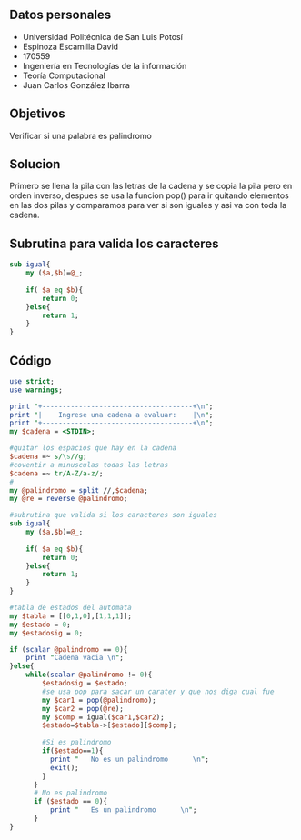 ## Datos personales

 - Universidad Politécnica de San Luis Potosí
 - Espinoza Escamilla David
 - 170559
 - Ingeniería en Tecnologías de la información
 - Teoría Computacional
 - Juan Carlos González Ibarra
 
## Objetivos
Verificar si una palabra es palindromo

## Solucion

Primero se llena la pila con las letras de la cadena y se  copia la pila pero en orden inverso, despues se usa la funcion pop() para ir quitando elementos en las dos pilas y comparamos para ver si son iguales y asi va con toda la cadena.
## Subrutina para valida los caracteres

```Perl
sub igual{
	my ($a,$b)=@_;
	
	if( $a eq $b){
		return 0;
	}else{
		return 1;
	}
}
```
## Código
```Perl
use strict;
use warnings;

print "+-------------------------------------+\n";
print "|    Ingrese una cadena a evaluar:    |\n";
print "+-------------------------------------+\n";
my $cadena = <STDIN>;

#quitar los espacios que hay en la cadena
$cadena =~ s/\s//g;
#coventir a minusculas todas las letras 
$cadena =~ tr/A-Z/a-z/;
#
my @palindromo = split //,$cadena;
my @re = reverse @palindromo;

#subrutina que valida si los caracteres son iguales 
sub igual{
	my ($a,$b)=@_;
	
	if( $a eq $b){
		return 0;
	}else{
		return 1;
	}
}

#tabla de estados del automata
my $tabla = [[0,1,0],[1,1,1]];
my $estado = 0;
my $estadosig = 0;

if (scalar @palindromo == 0){
	print "Cadena vacia \n";
}else{
	while(scalar @palindromo != 0){
		$estadosig = $estado;
		#se usa pop para sacar un carater y que nos diga cual fue
		my $car1 = pop(@palindromo);
		my $car2 = pop(@re);
		my $comp = igual($car1,$car2);
		$estado=$tabla->[$estado][$comp];
		
		#Si es palindromo 
        if($estado==1){                 
          print "   No es un palindromo      \n";		  
          exit();
        }       
      }
      # No es palindromo
      if ($estado == 0){
		  print "   Es un palindromo      \n";		
	  }	
}
```